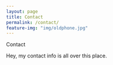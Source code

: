 ```yaml
---
layout: page
title: Contact
permalink: /contact/
feature-img: "img/oldphone.jpg"
---
```


Contact

Hey, my contact info is all over this place.